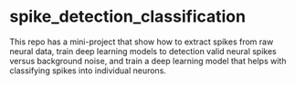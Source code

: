 # spike_detection_classification
This repo has a mini-project that show how to extract spikes from raw neural data, train deep learning models to detection valid neural spikes versus background noise, and train a deep learning model that helps with classifying spikes into individual neurons. 
